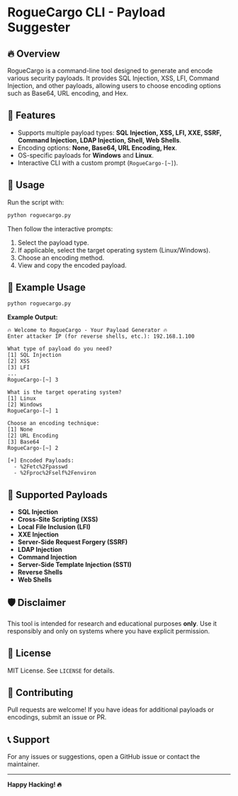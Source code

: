 # RogueCargo CLI - Payload Suggester

## 🔥 Overview
RogueCargo is a command-line tool designed to generate and encode various security payloads. It provides SQL Injection, XSS, LFI, Command Injection, and other payloads, allowing users to choose encoding options such as Base64, URL encoding, and Hex.

## 🚀 Features
- Supports multiple payload types: **SQL Injection, XSS, LFI, XXE, SSRF, Command Injection, LDAP Injection, Shell, Web Shells**.
- Encoding options: **None, Base64, URL Encoding, Hex**.
- OS-specific payloads for **Windows** and **Linux**.
- Interactive CLI with a custom prompt (`RogueCargo-[~]`).

## 🔧 Usage
Run the script with:
```sh
python roguecargo.py
```
Then follow the interactive prompts:
1. Select the payload type.
2. If applicable, select the target operating system (Linux/Windows).
3. Choose an encoding method.
4. View and copy the encoded payload.

## 🎯 Example Usage
```sh
python roguecargo.py
```
**Example Output:**
```
🔥 Welcome to RogueCargo - Your Payload Generator 🔥
Enter attacker IP (for reverse shells, etc.): 192.168.1.100

What type of payload do you need?
[1] SQL Injection
[2] XSS
[3] LFI
...
RogueCargo-[~] 3

What is the target operating system?
[1] Linux
[2] Windows
RogueCargo-[~] 1

Choose an encoding technique:
[1] None
[2] URL Encoding
[3] Base64
RogueCargo-[~] 2

[+] Encoded Payloads:
  - %2Fetc%2Fpasswd
  - %2Fproc%2Fself%2Fenviron
```

## 📌 Supported Payloads
- **SQL Injection**
- **Cross-Site Scripting (XSS)**
- **Local File Inclusion (LFI)**
- **XXE Injection**
- **Server-Side Request Forgery (SSRF)**
- **LDAP Injection**
- **Command Injection**
- **Server-Side Template Injection (SSTI)**
- **Reverse Shells**
- **Web Shells**

## 🛡 Disclaimer
This tool is intended for research and educational purposes **only**. Use it responsibly and only on systems where you have explicit permission.

## 📜 License
MIT License. See `LICENSE` for details.

## 🤝 Contributing
Pull requests are welcome! If you have ideas for additional payloads or encodings, submit an issue or PR.

## 📞 Support
For any issues or suggestions, open a GitHub issue or contact the maintainer.

---
**Happy Hacking! 🔥**

